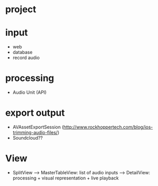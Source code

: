 # project





# input

 - web
 - database
 - record audio

# processing

 - Audio Unit (API)


# export output

 - AVAssetExportSession (http://www.rockhoppertech.com/blog/ios-trimming-audio-files/)
 - Soundcloud??

# View

 - SplitView 
   --> MasterTableView: list of audio inputs
   --> DetailView: processing + visual representation + live playback
